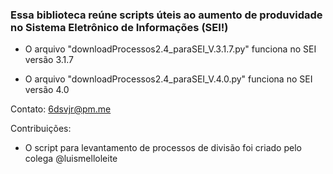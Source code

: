   ### Essa biblioteca reúne scripts úteis ao aumento de produvidade no Sistema Eletrônico de Informações (SEI!) ###

- O arquivo "downloadProcessos2.4_paraSEI_V.3.1.7.py" funciona no SEI versão 3.1.7

- O arquivo "downloadProcessos2.4_paraSEI_V.4.0.py" funciona no SEI versão 4.0

Contato: 6dsvjr@pm.me

Contribuições:

- O script para levantamento de processos de divisão foi criado pelo colega @luismelloleite
